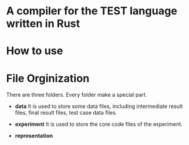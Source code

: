 # A compiler for the TEST language written in Rust

# How to use

# File Orginization
  There are three folders. Every folder make a special part.

  * **data**
  It is used to store some data files, including intermediate result files, final result files, test case data files.

  * **experiment**
  It is used to store the core code files of the experiment.

  * **representation**
